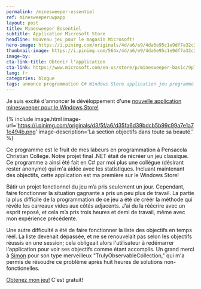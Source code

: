 ```yaml
---
permalink: /minesweeper-essentiel
ref: minesweeperuwpapp
layout: post
title: Minesweeper Éssentiel
subtitle: Application Microsoft Store
headline: Nouveau jeu pour le magasin Microsoft!
hero-image: https://i.pinimg.com/originals/4d/a6/e9/4da6e95c1e9df7a32c30be1072e6d803.png
thumbnail-image: https://i.pinimg.com/564x/4d/a6/e9/4da6e95c1e9df7a32c30be1072e6d803.jpg
image-by:
cta-link-title: Obtenir l'application
cta-link: https://www.microsoft.com/en-us/store/p/minesweeper-basic/9plmlc1pkc6g
lang: fr
categories: blogue
tags: annonce programmation C# Windows Store application jeu programme minesweeper projet UWP Windows10 annonce
---
```

Je suis excité d'annoncer le dévéloppement d'une <a href="https://www.microsoft.com/en-us/store/p/minesweeper-basic/9plmlc1pkc6g">nouvelle application minesweeper pour le Windows Store!</a>

{% include image.html image-url='https://i.pinimg.com/originals/d3/5f/a6/d35fa6d39bdcb5b99c99a7e1a71c494b.png' image-description='La section objectifs dans toute sa beauté.' %}

Ce programme est le fruit de mes labeurs en programmation à Pensacola Christian College. Notre projet final .NET était de récréer un jeu classique. Ce programme a ainsi été fait en C# par moi plus une collègue (désirant rester anonyme) qui m'a aidée avec les statistiques. Incluant maintenant des objectifs, cette application est ma première sur le Windows Store!

Bâtir un projet fonctionnel du jeu m’a pris seulement un jour. Cependant, faire fonctionner la situation gagnante a pris un peu plus de travail. La partie la plus difficile de la programmation de ce jeu a été de créér la méthode qui révèle les carreaux vides aux côtés adjacents. J’ai du la réécrire avec un esprit reposé, et cela m’a pris trois heures et demi de travail, même avec mon expérience précédente.

Une autre difficulté a été de faire fonctionner la liste des objectifs en temps réel. La liste devenait dépassée, et ne se renouvelait pas selon les objectifs réussis en une session; cela obligeait alors l'utilisateur à redémarrer l'application pour voir ses objectifs comme étant accomplis. Un grand merci à <a href="https://stackoverflow.com/users/600698/simon">Simon</a> pour son type merveilleux "TrulyObservableCollection," qui m'a permis de résoudre ce problème après huit heures de solutions non-fonctionelles.

<a href="https://www.microsoft.com/en-us/store/p/minesweeper-basic/9plmlc1pkc6g">Obtenez mon jeu!</a> C'est gratuit!
